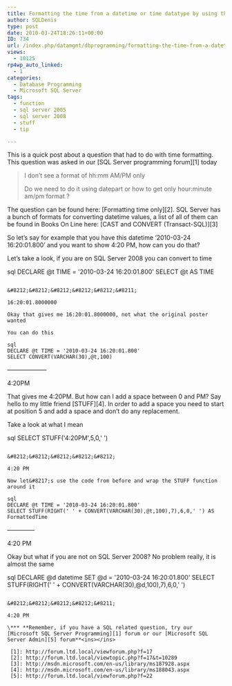 ```yaml
---
title: Formatting the time from a datetime or time datatype by using the STUFF function
author: SQLDenis
type: post
date: 2010-03-24T18:26:11+00:00
ID: 734
url: /index.php/datamgmt/dbprogramming/formatting-the-time-from-a-datetime-or-t/
views:
  - 10125
rp4wp_auto_linked:
  - 1
categories:
  - Database Programming
  - Microsoft SQL Server
tags:
  - function
  - sql server 2005
  - sql server 2008
  - stuff
  - tip

---
```

This is a quick post about a question that had to do with time formatting. This question was asked in our [SQL Server programming forum][1] today

> I don&#8217;t see a format of hh:mm AM/PM only 
> 
> Do we need to do it using datepart or how to get only hour:minute am/pm format ?

The question can be found here: [Formatting time only][2]. SQL Server has a bunch of formats for converting datetime values, a list of all of them can be found in Books On Line here: [CAST and CONVERT (Transact-SQL)][3]

So let&#8217;s say for example that you have this datetime &#8216;2010-03-24 16:20:01.800&#8217; and you want to show 4:20 PM, how can you do that?

Let&#8217;s take a look, if you are on SQL Server 2008 you can convert to time

sql
DECLARE @t TIME = '2010-03-24 16:20:01.800'
SELECT @t AS TIME
```

&#8212;&#8212;&#8212;&#8212;&#8212;&#8211;
  
16:20:01.8000000

Okay that gives me 16:20:01.8000000, not what the original poster wanted

You can do this

sql
DECLARE @t TIME = '2010-03-24 16:20:01.800'
SELECT CONVERT(VARCHAR(30),@t,100)
```

&#8212;&#8212;&#8212;&#8212;&#8212;&#8212;&#8211;
  
4:20PM

That gives me 4:20PM. But how can I add a space between 0 and PM? Say hello to my little friend [STUFF][4]. In order to add a space you need to start at position 5 and add a space and don&#8217;t do any replacement.

Take a look at what I mean

sql
SELECT STUFF('4:20PM',5,0,' ')
```

&#8212;&#8212;&#8212;&#8212;&#8212;
  
4:20 PM

Now let&#8217;s use the code from before and wrap the STUFF function around it

sql
DECLARE @t TIME = '2010-03-24 16:20:01.800'
SELECT STUFF(RIGHT(' ' + CONVERT(VARCHAR(30),@t,100),7),6,0,' ') AS FormattedTime
```
&#8212;&#8212;&#8212;&#8212;&#8211;
  
4:20 PM

Okay but what if you are not on SQL Server 2008? No problem really, it is almost the same

sql
DECLARE @d datetime 
SET @d = '2010-03-24 16:20:01.800'
SELECT STUFF(RIGHT(' ' + CONVERT(VARCHAR(30),@d,100),7),6,0,' ')
```

&#8212;&#8212;&#8212;&#8212;&#8211;
  
4:20 PM

\*** **Remember, if you have a SQL related question, try our [Microsoft SQL Server Programming][1] forum or our [Microsoft SQL Server Admin][5] forum**<ins></ins>

 [1]: http://forum.ltd.local/viewforum.php?f=17
 [2]: http://forum.ltd.local/viewtopic.php?f=17&t=10289
 [3]: http://msdn.microsoft.com/en-us/library/ms187928.aspx
 [4]: http://msdn.microsoft.com/en-us/library/ms188043.aspx
 [5]: http://forum.ltd.local/viewforum.php?f=22